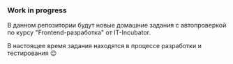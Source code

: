 ### Work in progress

В данном репозитории будут новые домашние задания с автопроверкой по курсу "Frontend-разработка" от IT-Incubator.

В настоящее время задания находятся в процессе разработки и тестирования 😉